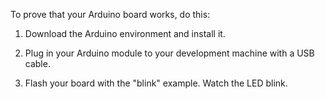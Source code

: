 To prove that your Arduino board works, do this:

1. Download the Arduino environment and install it.

2. Plug in your Arduino module to your development machine with a USB cable.

3. Flash your board with the "blink" example.  Watch the LED blink.